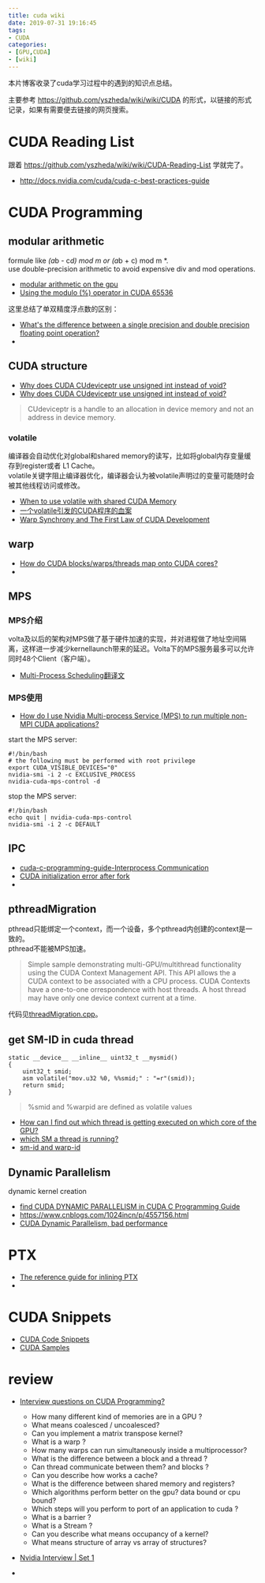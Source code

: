 ```yaml
---
title: cuda wiki
date: 2019-07-31 19:16:45
tags:
- CUDA
categories:
- [GPU,CUDA]
- [wiki]
---
```


本片博客收录了cuda学习过程中的遇到的知识点总结。  

<!-- more -->  

主要参考 <https://github.com/yszheda/wiki/wiki/CUDA> 的形式，以链接的形式记录，如果有需要便去链接的网页搜索。  

# CUDA Reading List

跟着 <https://github.com/yszheda/wiki/wiki/CUDA-Reading-List> 学就完了。  

+ <http://docs.nvidia.com/cuda/cuda-c-best-practices-guide>

# CUDA Programming

## modular arithmetic

formule like *(a*b - c*d) mod m or (a*b + c) mod m *.  
use double-precision arithmetic to avoid expensive div and mod operations.  

+ [modular arithmetic on the gpu](https://stackoverflow.com/questions/12252826/modular-arithmetic-on-the-gpu)  
+ [Using the modulo (%) operator in CUDA 65536](https://www.beechwood.eu/using-the-modulo-operator-in-cuda-65536/)  

这里总结了单双精度浮点数的区别：
+ [What's the difference between a single precision and double precision floating point operation?](https://stackoverflow.com/a/801146)  
+ 

## CUDA structure

+ [Why does CUDA CUdeviceptr use unsigned int instead of void?](http://www.cudahandbook.com/2013/08/why-does-cuda-cudeviceptr-use-unsigned-int-instead-of-void/)  
+ [Why does CUDA CUdeviceptr use unsigned int instead of void?](https://stackoverflow.com/a/18141906)  
> CUdeviceptr is a handle to an allocation in device memory and not an address in device memory.  

### volatile

编译器会自动优化对global和shared memory的读写，比如将global内存变量缓存到register或者 L1 Cache。  
volatile关键字阻止编译器优化，编译器会认为被volatile声明过的变量可能随时会被其他线程访问或修改。  


+ [When to use volatile with shared CUDA Memory](https://stackoverflow.com/a/15331158)
+ [一个volatile引发的CUDA程序的血案](https://baiweiblog.wordpress.com/2017/12/06/cuda-reduce-unroll-the-last-warp%E7%9A%84%E4%B8%80%E4%B8%AA%E6%98%93%E7%8A%AF%E7%9A%84%E9%94%99%E8%AF%AF/)
+ [Warp Synchrony and The First Law of CUDA Development](http://www.cudahandbook.com/2017/05/warp-synchrony-and-the-first-law-of-cuda-development/)


## warp

+ [How do CUDA blocks/warps/threads map onto CUDA cores?](https://stackoverflow.com/questions/10460742/how-do-cuda-blocks-warps-threads-map-onto-cuda-cores)  
+ 

## MPS

### MPS介绍

volta及以后的架构对MPS做了基于硬件加速的实现，并对进程做了地址空间隔离，这样进一步减少kernellaunch带来的延迟。Volta下的MPS服务最多可以允许同时48个Client（客户端）。  
+ [Multi-Process Scheduling翻译文](https://cloud.tencent.com/developer/article/1081424)  

### MPS使用  
+ [How do I use Nvidia Multi-process Service (MPS) to run multiple non-MPI CUDA applications?](https://stackoverflow.com/a/34711344)  

start the MPS server:  

```
#!/bin/bash
# the following must be performed with root privilege
export CUDA_VISIBLE_DEVICES="0"
nvidia-smi -i 2 -c EXCLUSIVE_PROCESS
nvidia-cuda-mps-control -d
```

stop the MPS server:  
```
#!/bin/bash
echo quit | nvidia-cuda-mps-control
nvidia-smi -i 2 -c DEFAULT
```

## IPC

+ [cuda-c-programming-guide-Interprocess Communication](https://docs.nvidia.com/cuda/cuda-c-programming-guide/index.html#interprocess-communication)
+ [CUDA initialization error after fork](https://stackoverflow.com/questions/22950047/cuda-initialization-error-after-fork)  
+ 

## pthreadMigration

pthread只能绑定一个context，而一个设备，多个pthread内创建的context是一致的。  
pthread不能被MPS加速。  

> Simple sample demonstrating multi-GPU/multithread functionality using
> the CUDA Context Management API.  This API allows the a CUDA context to be 
> associated with a CPU process.  CUDA Contexts have a one-to-one orrespondence
> with host threads.  A host thread may have only one device context current
> at a time.

代码见[threadMigration.cpp](https://github.com/huoyao/cudasdk/blob/master/6_Advanced/threadMigration/threadMigration.cpp)。  


## get SM-ID in cuda thread

```
static __device__ __inline__ uint32_t __mysmid()
{
    uint32_t smid;
    asm volatile("mov.u32 %0, %%smid;" : "=r"(smid));
    return smid;
}
```

> %smid and %warpid are defined as volatile values

+ [How can I find out which thread is getting executed on which core of the GPU?](https://stackoverflow.com/questions/28881491/how-can-i-find-out-which-thread-is-getting-executed-on-which-core-of-the-gpu)
+ [which SM a thread is running?](https://devtalk.nvidia.com/default/topic/481465/cuda-programming-and-performance/any-way-to-know-on-which-sm-a-thread-is-running-/2)
+ [sm-id and warp-id](https://docs.nvidia.com/cuda/cuda-c-programming-guide/index.html#sm-id-and-warp-id)

## Dynamic Parallelism

dynamic kernel creation

+ [find CUDA DYNAMIC PARALLELISM in CUDA C Programming Guide](https://docs.nvidia.com/cuda/pdf/CUDA_C_Programming_Guide.pdf)
+ <https://www.cnblogs.com/1024incn/p/4557156.html>
+ [CUDA Dynamic Parallelism, bad performance](https://stackoverflow.com/questions/45201062/cuda-dynamic-parallelism-bad-performance)

# PTX

+ [The reference guide for inlining PTX ](https://docs.nvidia.com/cuda/inline-ptx-assembly/index.html#abstract)  
+ 


# CUDA Snippets


+ [CUDA Code Snippets](https://github.com/yszheda/wiki/wiki/CUDA-Code-Snippets)
+ [CUDA Samples](https://github.com/huoyao/cudasdk)

# review

+ [Interview questions on CUDA Programming?](https://stackoverflow.com/questions/1958320/interview-questions-on-cuda-programming)  
    + How many different kind of memories are in a GPU ?
    + What means coalesced / uncoalesced?
    + Can you implement a matrix transpose kernel?
    + What is a warp ?
    + How many warps can run simultaneously inside a multiprocessor?
    + What is the difference between a block and a thread ?
    + Can thread communicate between them? and blocks ?
    + Can you describe how works a cache?
    + What is the difference between shared memory and registers?
    + Which algorithms perform better on the gpu? data bound or cpu bound?
    + Which steps will you perform to port of an application to cuda ?
    + What is a barrier ?
    + What is a Stream ?
    + Can you describe what means occupancy of a kernel?
    + What means structure of array vs array of structures?

+ [Nvidia Interview | Set 1](https://www.geeksforgeeks.org/nvidia-interview-set-1/)  
+ 
